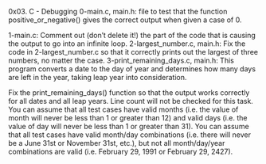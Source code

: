 0x03. C - Debugging 0-main.c, main.h: file to test that the function positive_or_negative() gives the correct output when given a case of 0.

1-main.c: Comment out (don’t delete it!) the part of the code that is causing the output to go into an infinite loop. 2-largest_number.c, main.h: Fix the code in 2-largest_number.c so that it correctly prints out the largest of three numbers, no matter the case. 3-print_remaining_days.c, main.h: This program converts a date to the day of year and determines how many days are left in the year, taking leap year into consideration.

Fix the print_remaining_days() function so that the output works correctly for all dates and all leap years. Line count will not be checked for this task. You can assume that all test cases have valid months (i.e. the value of month will never be less than 1 or greater than 12) and valid days (i.e. the value of day will never be less than 1 or greater than 31). You can assume that all test cases have valid month/day combinations (i.e. there will never be a June 31st or November 31st, etc.), but not all month/day/year combinations are valid (i.e. February 29, 1991 or February 29, 2427).
